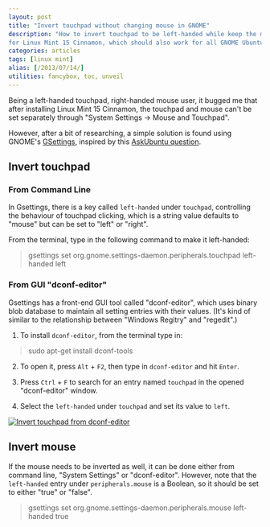 ```yaml
---
layout: post
title: "Invert touchpad without changing mouse in GNOME"
description: "How to invert touchpad to be left-handed while keep the mouse in its default right-handed mode
for Linux Mint 15 Cinnamon, which should also work for all GNOME Ubuntu system in theory."
categories: articles
tags: [linux mint]
alias: [/2013/07/14/]
utilities: fancybox, toc, unveil
---
```

Being a left-handed touchpad, right-handed mouse user,
it bugged me that after installing Linux Mint 15 Cinnamon,
the touchpad and mouse can't be set separately through "System Settings -> Mouse and Touchpad".

However, after a bit of researching, a simple solution is found
using GNOME's [GSettings][GSettings], inspired by this [AskUbuntu question][AskUbuntu question].

<div id="toc"></div>

## <a id="invert-touchpad"></a>Invert touchpad

### <a id="using-cli"></a>From Command Line

In Gsettings, there is a key called `left-handed` under `touchpad`,
controlling the behaviour of touchpad clicking,
which is a string value defaults to "mouse" but can be set to "left" or "right".

From the terminal, type in the following command to make it left-handed:

> gsettings set org.gnome.settings-daemon.peripherals.touchpad left-handed left

### <a id="using-gui"></a>From GUI "dconf-editor"

Gsettings has a front-end GUI tool called "dconf-editor",
which uses binary blob database to maintain all setting entries with their values.
(It's kind of similar to the relationship between "Windows Regitry" and "regedit".)

1. To install `dconf-editor`, from the terminal type in:
> sudo apt-get install dconf-tools

2. To open it, press `Alt` + `F2`, then type in `dconf-editor` and hit `Enter`.

3. Press `Ctrl` + `F` to search for an entry named `touchpad` in the opened "dconf-editor" window.

4. Select the `left-handed` under `touchpad` and set its value to `left`.

<a class="post-image" href="/assets/images/posts/2013-07-14-dconf-editor-periperals-touchpad.png">
	<img itemprop="image" data-src="/assets/images/posts/2013-07-14-dconf-editor-periperals-touchpad.png" src="/assets/js/unveil/loader.gif" alt="Invert touchpad from dconf-editor" />
</a>

## <a id="invert-mouse"></a>Invert mouse

If the mouse needs to be inverted as well,
it can be done either from command line,
"System Settings" or "dconf-editor".
However, note that the `left-handed` entry under `peripherals.mouse` is a Boolean,
so it should be set to either "true" or "false".

> gsettings set org.gnome.settings-daemon.peripherals.mouse left-handed true

[GSettings]: https://developer.gnome.org/gio/2.34/GSettings.html
[AskUbuntu question]: http://askubuntu.com/q/83590/171955